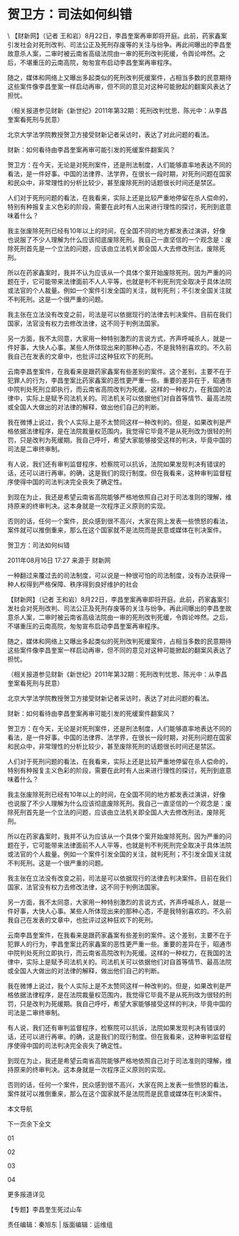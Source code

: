 # 贺卫方：司法如何纠错  





\ 
【财新网】（记者 王和岩）8月22日，李昌奎案再审即将开庭。此前，药家鑫案引发社会对死刑改判、司法公正及死刑存废等的关注与纷争。再此间曝出的李昌奎故意杀人案，二审时被云南省高级法院由一审的死刑改判死缓，令舆论哗然。之后，不堪重压的云南高院，匆匆宣布启动李昌奎案再审程序。

随之，媒体和网络上又曝出多起类似的死刑改判死缓案件，占相当多数的民意期待这些案件像李昌奎案一样启动再审，但不同的意见对这种可能掀起的翻案风表达了担忧。

（相关报道参见财新《新世纪》2011年第32期：死刑改判忧思、陈光中：从李昌奎案看死刑与民意）

北京大学法学院教授贺卫方接受财新记者采访时，表达了对此问题的看法。

财新：如何看待由李昌奎案再审可能引发的死缓案件翻案风？

贺卫方：在今天，无论是对死刑案件，还是刑法制度，人们能够直率地表达不同的看法，是一件好事。中国的法律界、法学界，在很长一段时期，对死刑问题在国家和民众中，非常理性的分析比较少，甚至废除死刑的话题很长时间还是禁区。

人们对于死刑问题的看法，在我看来，实际上还是比较严重地停留在杀人偿命的，特别有种报复主义色彩的阶段，需要在此时有人出来进行理性的探讨，死刑到底意味着什么？

我主张废除死刑已经有10年以上的时间，在全国不同的地方都发表过演讲，好像也说服了不少人理解为什么应该彻底废除死刑。我自己一直坚信的一个观念是：废除死刑首先是一个立法的问题，应该由立法机关即全国人大去修改刑法，废除死刑。

所以在药家鑫案时，我并不认为应该从一个具体个案开始废除死刑。因为严重的问题在于，它可能带来法律面前不人人平等，也就是判不判死刑完全取决于具体法院或法官的个人裁量。例如一个案件引发全国的关注，就判死刑；不引发全国关注就不判死刑。这是一个很严重的问题。

我主张在立法没有改变之前，司法是可以依据现行的法律去判决案件。目前在我们国家，法官没有权力去修改法律，这不同于判例法国家。

另一方面，我不太同意，大家用一种特别激烈的言说方式，齐声呼喊杀人，就是一件好事，大快人心事。某些人所体现出来的那种心态，不是我特别喜欢的。不久前我自己在发表的文章中，也批评过这种狂欢下的死刑。

云南李昌奎案件，在我看来是跟药家鑫案有些差别的案件。这个差别，主要不在于犯罪人的行为，李昌奎案比药家鑫案的恶性更严重一些。重要的差异在于，昭通市中院判处死刑立即执行，而云南省高院改判为死缓。这样的一种权力，在我国的法律中，实际上是赋予司法机关的。司法机关可以依据他们对自首等情节、最高法院或全国人大做出的对法律的解释，做出他们自己的判断。

我在微博上说过，我个人实际上是不太赞同这样一种改判的。但是，如果改判是严格依据法律程序，是在法院裁量权范围内，我觉得它毕竟不是从死刑改为很轻的刑罚，只是改判为死缓期。我自己呼吁，希望大家能够接受这样的判决，毕竟中国的司法是二审终审制。

有人说，我们还有审判监督程序，检察院可以抗诉，法院如果发现判决有错误的话，还可以进行再审。的确，这是我们的现行制度。但在我看来，这种审判监督程序使得中国的司法判决完全丧失了确定性。

到现在为止，我还是希望云南省高院能够严格地依照自己对于司法准则的理解，维持原来的终审判决。这本身就是一次程序正义原则的实现。

否则的话，任何一个案件，民众感到很不高兴，大家在网上发表一些愤怒的看法，案件就可以推倒重来，那么在这个国家就不是法院而是民意或媒体在判决案件。


贺卫方：司法如何纠错

2011年08月16日 17:27 来源于 财新网

一种翻过来覆过去的司法制度，可以说是一种很可怕的司法制度，没有办法获得一种人权得到严格保障、秩序得到良好维护的社会

【财新网】（记者 王和岩）8月22日，李昌奎案再审即将开庭。此前，药家鑫案引发社会对死刑改判、司法公正及死刑存废等的关注与纷争。再此间曝出的李昌奎故意杀人案，二审时被云南省高级法院由一审的死刑改判死缓，令舆论哗然。之后，不堪重压的云南高院，匆匆宣布启动李昌奎案再审程序。

随之，媒体和网络上又曝出多起类似的死刑改判死缓案件，占相当多数的民意期待这些案件像李昌奎案一样启动再审，但不同的意见对这种可能掀起的翻案风表达了担忧。

（相关报道参见财新《新世纪》2011年第32期：死刑改判忧思、陈光中：从李昌奎案看死刑与民意）

北京大学法学院教授贺卫方接受财新记者采访时，表达了对此问题的看法。

财新：如何看待由李昌奎案再审可能引发的死缓案件翻案风？

贺卫方：在今天，无论是对死刑案件，还是刑法制度，人们能够直率地表达不同的看法，是一件好事。中国的法律界、法学界，在很长一段时期，对死刑问题在国家和民众中，非常理性的分析比较少，甚至废除死刑的话题很长时间还是禁区。

人们对于死刑问题的看法，在我看来，实际上还是比较严重地停留在杀人偿命的，特别有种报复主义色彩的阶段，需要在此时有人出来进行理性的探讨，死刑到底意味着什么？

我主张废除死刑已经有10年以上的时间，在全国不同的地方都发表过演讲，好像也说服了不少人理解为什么应该彻底废除死刑。我自己一直坚信的一个观念是：废除死刑首先是一个立法的问题，应该由立法机关即全国人大去修改刑法，废除死刑。

所以在药家鑫案时，我并不认为应该从一个具体个案开始废除死刑。因为严重的问题在于，它可能带来法律面前不人人平等，也就是判不判死刑完全取决于具体法院或法官的个人裁量。例如一个案件引发全国的关注，就判死刑；不引发全国关注就不判死刑。这是一个很严重的问题。

我主张在立法没有改变之前，司法是可以依据现行的法律去判决案件。目前在我们国家，法官没有权力去修改法律，这不同于判例法国家。

另一方面，我不太同意，大家用一种特别激烈的言说方式，齐声呼喊杀人，就是一件好事，大快人心事。某些人所体现出来的那种心态，不是我特别喜欢的。不久前我自己在发表的文章中，也批评过这种狂欢下的死刑。

云南李昌奎案件，在我看来是跟药家鑫案有些差别的案件。这个差别，主要不在于犯罪人的行为，李昌奎案比药家鑫案的恶性更严重一些。重要的差异在于，昭通市中院判处死刑立即执行，而云南省高院改判为死缓。这样的一种权力，在我国的法律中，实际上是赋予司法机关的。司法机关可以依据他们对自首等情节、最高法院或全国人大做出的对法律的解释，做出他们自己的判断。

我在微博上说过，我个人实际上是不太赞同这样一种改判的。但是，如果改判是严格依据法律程序，是在法院裁量权范围内，我觉得它毕竟不是从死刑改为很轻的刑罚，只是改判为死缓期。我自己呼吁，希望大家能够接受这样的判决，毕竟中国的司法是二审终审制。

有人说，我们还有审判监督程序，检察院可以抗诉，法院如果发现判决有错误的话，还可以进行再审。的确，这是我们的现行制度。但在我看来，这种审判监督程序使得中国的司法判决完全丧失了确定性。

到现在为止，我还是希望云南省高院能够严格地依照自己对于司法准则的理解，维持原来的终审判决。这本身就是一次程序正义原则的实现。

否则的话，任何一个案件，民众感到很不高兴，大家在网上发表一些愤怒的看法，案件就可以推倒重来，那么在这个国家就不是法院而是民意或媒体在判决案件。



本文导航

下一页余下全文

01

02

03

04

更多报道详见

【专题】李昌奎生死过山车

责任编辑：秦旭东 | 版面编辑：运维组